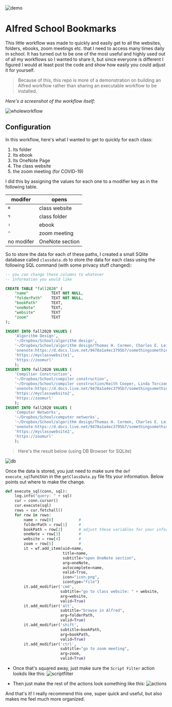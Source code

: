 ![demo](imgs/demo.gif)

# Alfred School Bookmarks

This little workflow was made to quickly and easily get to all the websites, folders, ebooks, zoom meetings  etc. that I need to access many times daily in school. It has turned out to be one of the most useful and highly used out of all my workflows so I wanted to share it, but since everyone is different I figured I would at least post the code and show how easily you could adjust it for yourself.

> Because of this, this repo is more of a demonstration on building an Alfred workflow rather than sharing an executable workflow to be installed.

_Here's a screenshot of the workflow itself:_

![wholeworkflow](imgs/workflow.png)


## Configuration
In this workflow, here's what I wanted to get to quickly for each class:
1. Its folder
2. Its ebook
3. Its OneNote Page
4. The class website
5. the zoom meeting (for COVID-19)

I did this by assigning the values for each one to a modifier key as in the following table.

modifer  |  opens
--|--
 <kbd>⌘</kbd> |  class website
 <kbd>⌥</kbd> |  class folder
 <kbd>⇧</kbd> |  ebook
 <kbd>⌃</kbd> |  zoom meeting
 no modifer |  OneNote section

So to store the data for each of these paths, I created a small SQlite database called `classdata.db` to store the data for each class using the following SQL command (with some privacy stuff changed):

```SQL
-- you can change these columns to whatever
-- information you would like

CREATE TABLE "fall2020" (
	"name"			TEXT NOT NULL,
	"folderPath"	TEXT NOT NULL,
	"bookPath"		TEXT,
	"oneNote"		TEXT,
	"website"		TEXT
    "zoom"          TEXT
);

INSERT INTO fall2020 VALUES (
	'Algorithm Design',
	'~/Dropbox/School/algorithm design',
	'~/Dropbox/School/algorithm design/Thomas H. Cormen, Charles E. Leiserson, Ronald L. Rivest, Clifford Stein - Introduction to Algorithms 3rd Edition (2009).pdf',
	'onenote:https://d.docs.live.net/9478a1a4ec3795b7/somethingsomething',
	'https://myclasswebsite1',
	'https://zoomurl'
	);
INSERT INTO fall2020 VALUES (
	'Compilier Construction',
	'~/Dropbox/School/compiler construction',
	'~/Dropbox/School/compiler construction/Keith Cooper, Linda Torczon - Engineering a Compiler-Elsevier Science & Technology (2011).epub',
	'onenote:https://d.docs.live.net/9478a1a4ec3795b7/somethingsomething',
	'https://myclasswebsite2',
	'https://zoomurl'
	);
INSERT INTO fall2020 VALUES (
	'Computer Networks',
	'~/Dropbox/School/computer networks',
	'~/Dropbox/School/algorithm design/Thomas H. Cormen, Charles E. Leiserson, Ronald L. Rivest, Clifford Stein - Introduction to Algorithms 3rd Edition (2009).pdf',
	'onenote:https://d.docs.live.net/9478a1a4ec3795b7/somethingsomething',
	'https://myclasswebsite2',
	'https://zoomurl'
	);

```

> Here's the result below (using DB Browser for SQLite)

![db](imgs/db.png)

Once the data is stored, you just need to make sure the `def execute_sql`function in the `getClassData.py` file fits your information. Below points out where to make the change.

```python
def execute_sql(conn, sql):
    log.info("query: " + sql)
    cur = conn.cursor()
    cur.execute(sql)
    rows = cur.fetchall()
    for row in rows:
        name = row[0]			#
        folderPath = row[1]		#
        bookPath = row[2]		# adjust these variables for your information
        oneNote = row[3]		#
        website = row[4]		#
        zoom = row[5]			#
        it = wf.add_item(uid=name,
                         title=name,
                         subtitle="open OneNote section",
                         arg=oneNote,
                         autocomplete=name,
                         valid=True,
                         icon="icon.png",
                         icontype="file")
        it.add_modifier('cmd',
                        subtitle="go to class website: " + website,
                        arg=website,
                        valid=True)
        it.add_modifier('alt',
                        subtitle="browse in Alfred",
                        arg=folderPath,
                        valid=True)
        it.add_modifier('shift',
                        subtitle=bookPath,
                        arg=bookPath,
                        valid=True)
        it.add_modifier('ctrl',
                        subtitle="go to zoom meeting",
                        arg=zoom,
                        valid=True)
```

- Once that's squared away, just make sure the `Script Filter` action lookds like this:
![scriptfilter](imgs/scriptfilter.png)

- Then just make the rest of the actions look something like this:
![actions](imgs/actions.png)


And that's it! I really recommend this one, super quick and useful, but also makes me feel much more organized.
